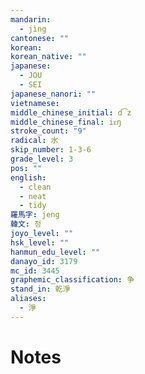 ```yaml
---
mandarin:
  - jìng
cantonese: ""
korean:
korean_native: ""
japanese:
  - JOU
  - SEI
japanese_nanori: ""
vietnamese:
middle_chinese_initial: d͡z
middle_chinese_final: iᴇŋ
stroke_count: "9"
radical: 水
skip_number: 1-3-6
grade_level: 3
pos: ""
english:
  - clean
  - neat
  - tidy
羅馬字: jeng
韓文: 정
joyo_level: ""
hsk_level: ""
hanmun_edu_level: ""
danayo_id: 3179
mc_id: 3445
graphemic_classification: 争
stand_in: 乾淨
aliases:
  - 淨
---
```


# Notes
